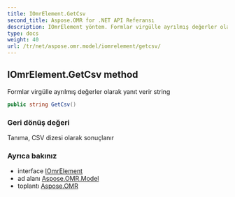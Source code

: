 ```yaml
---
title: IOmrElement.GetCsv
second_title: Aspose.OMR for .NET API Referansı
description: IOmrElement yöntem. Formlar virgülle ayrılmış değerler olarak yanıt verir string
type: docs
weight: 40
url: /tr/net/aspose.omr.model/iomrelement/getcsv/
---
```

## IOmrElement.GetCsv method

Formlar virgülle ayrılmış değerler olarak yanıt verir string

```csharp
public string GetCsv()
```

### Geri dönüş değeri

Tanıma, CSV dizesi olarak sonuçlanır

### Ayrıca bakınız

* interface [IOmrElement](../)
* ad alanı [Aspose.OMR.Model](../../iomrelement/)
* toplantı [Aspose.OMR](../../../)



